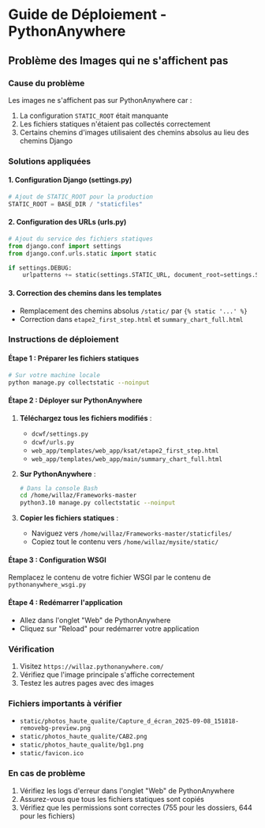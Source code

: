 # Guide de Déploiement - PythonAnywhere

## Problème des Images qui ne s'affichent pas

### Cause du problème
Les images ne s'affichent pas sur PythonAnywhere car :
1. La configuration `STATIC_ROOT` était manquante
2. Les fichiers statiques n'étaient pas collectés correctement
3. Certains chemins d'images utilisaient des chemins absolus au lieu des chemins Django

### Solutions appliquées

#### 1. Configuration Django (settings.py)
```python
# Ajout de STATIC_ROOT pour la production
STATIC_ROOT = BASE_DIR / "staticfiles"
```

#### 2. Configuration des URLs (urls.py)
```python
# Ajout du service des fichiers statiques
from django.conf import settings
from django.conf.urls.static import static

if settings.DEBUG:
    urlpatterns += static(settings.STATIC_URL, document_root=settings.STATIC_ROOT)
```

#### 3. Correction des chemins dans les templates
- Remplacement des chemins absolus `/static/` par `{% static '...' %}`
- Correction dans `etape2_first_step.html` et `summary_chart_full.html`

### Instructions de déploiement

#### Étape 1 : Préparer les fichiers statiques
```bash
# Sur votre machine locale
python manage.py collectstatic --noinput
```

#### Étape 2 : Déployer sur PythonAnywhere
1. **Téléchargez tous les fichiers modifiés** :
   - `dcwf/settings.py`
   - `dcwf/urls.py`
   - `web_app/templates/web_app/ksat/etape2_first_step.html`
   - `web_app/templates/web_app/main/summary_chart_full.html`

2. **Sur PythonAnywhere** :
   ```bash
   # Dans la console Bash
   cd /home/willaz/Frameworks-master
   python3.10 manage.py collectstatic --noinput
   ```

3. **Copier les fichiers statiques** :
   - Naviguez vers `/home/willaz/Frameworks-master/staticfiles/`
   - Copiez tout le contenu vers `/home/willaz/mysite/static/`

#### Étape 3 : Configuration WSGI
Remplacez le contenu de votre fichier WSGI par le contenu de `pythonanywhere_wsgi.py`

#### Étape 4 : Redémarrer l'application
- Allez dans l'onglet "Web" de PythonAnywhere
- Cliquez sur "Reload" pour redémarrer votre application

### Vérification
1. Visitez `https://willaz.pythonanywhere.com/`
2. Vérifiez que l'image principale s'affiche correctement
3. Testez les autres pages avec des images

### Fichiers importants à vérifier
- `static/photos_haute_qualite/Capture_d_écran_2025-09-08_151818-removebg-preview.png`
- `static/photos_haute_qualite/CAB2.png`
- `static/photos_haute_qualite/bg1.png`
- `static/favicon.ico`

### En cas de problème
1. Vérifiez les logs d'erreur dans l'onglet "Web" de PythonAnywhere
2. Assurez-vous que tous les fichiers statiques sont copiés
3. Vérifiez que les permissions sont correctes (755 pour les dossiers, 644 pour les fichiers)
